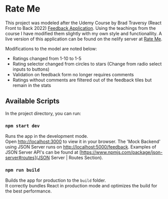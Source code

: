 # Rate Me

This project was modeled after the Udemy Course by Brad Traversy (React Front to Back 2022) [Feedback Application](https://github.com/bradtraversy/feedback-app). Using the teachings from the course I have modified them slightly with my own style and functionallity. A live version of this application can be found on the nelify server at [Rate Me](https://josborne-rate-me.netlify.app/).

Modifications to the model are noted below:

- Ratings changed from 1-10 to 1-5
- Rating selector changed from circles to stars (Change from radio select inputs to buttons)
- Validation on feedback form no longer requires comments
- Ratings without comments are filtered out of the feedback tiles but remain in the stats

## Available Scripts

In the project directory, you can run:

### `npm start dev`

Runs the app in the development mode.\
Open [http://localhost:3000](http://localhost:3000) to view it in your browser.
The 'Mock Backend' using JSON Server runs on [http://localhost:5000/feedback](http://localhost:5000). Examples of JSON Server API's can be found at [https://www.npmjs.com/package/json-server#routes](JSON Server | Routes Section).

### `npm run build`

Builds the app for production to the `build` folder.\
It correctly bundles React in production mode and optimizes the build for the best performance.

